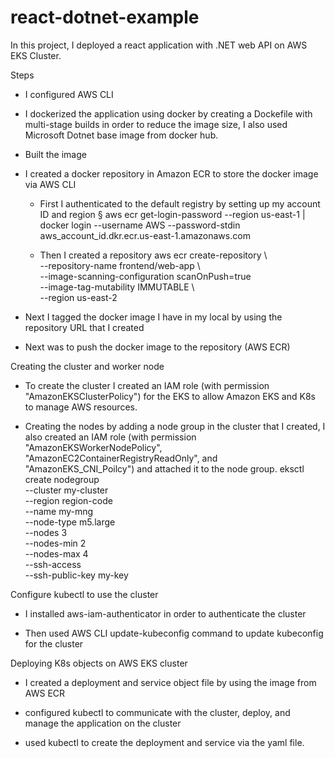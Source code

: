 # react-dotnet-example

In this project, I deployed a react application with .NET web API on AWS EKS Cluster.

Steps

- I configured AWS CLI 

- I dockerized the application using docker by creating a Dockefile with multi-stage builds in order to reduce the image size, I also used Microsoft Dotnet base image from docker hub.

- Built the image

- I created a docker repository in Amazon ECR to store the docker image via AWS CLI

	- First I authenticated to the default registry by setting up my account ID and region
			§ aws ecr get-login-password --region us-east-1 | docker login --username AWS --password-stdin aws_account_id.dkr.ecr.us-east-1.amazonaws.com

	- Then I created a repository
			aws ecr create-repository \     
			     --repository-name frontend/web-app \     
			     --image-scanning-configuration scanOnPush=true \
			     --image-tag-mutability IMMUTABLE \    
			     --region us-east-2
			
- Next I tagged the docker image I have in my local by using the repository URL that I created

- Next was to push the docker image to the repository (AWS ECR)
	
Creating the cluster and worker node

- To create the cluster I created an IAM role (with permission "AmazonEKSClusterPolicy") for the EKS to allow Amazon EKS and K8s to manage AWS resources.
	
- Creating the nodes by adding a node group in the cluster that I created, I also created an IAM role (with permission "AmazonEKSWorkerNodePolicy", "AmazonEC2ContainerRegistryReadOnly", and "AmazonEKS_CNI_Poilcy") and attached it to the node group.
		eksctl create nodegroup \
		  --cluster my-cluster \
		  --region region-code \
		  --name my-mng \
		  --node-type m5.large \
		  --nodes 3 \
		  --nodes-min 2 \
		  --nodes-max 4 \
		  --ssh-access \
		  --ssh-public-key my-key
		
	
Configure kubectl to use the cluster

- I installed aws-iam-authenticator in order to authenticate the cluster

- Then used AWS CLI update-kubeconfig command to update kubeconfig for the cluster

Deploying K8s objects on AWS EKS cluster

- I created a deployment and service object file by using the image from AWS ECR

- configured kubectl to communicate with the cluster, deploy, and manage the application on the cluster

- used kubectl to create the deployment and service via the yaml file.

